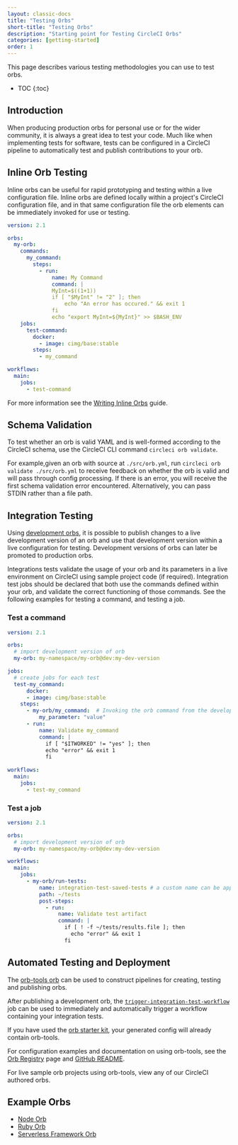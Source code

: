 ```yaml
---
layout: classic-docs
title: "Testing Orbs"
short-title: "Testing Orbs"
description: "Starting point for Testing CircleCI Orbs"
categories: [getting-started]
order: 1
---
```


This page describes various testing methodologies you can use to test orbs.

* TOC
{:toc}

## Introduction

When producing production orbs for personal use or for the wider community, it is always a great idea to test your code. Much like when implementing tests for software, tests can be configured in a CircleCI pipeline to automatically test and publish contributions to your orb.

## Inline Orb Testing

Inline orbs can be useful for rapid prototyping and testing within a live configuration file. Inline orbs are defined locally within a project's CircleCI configuration file, and in that same configuration file the orb elements can be immediately invoked for use or testing.

```yaml
version: 2.1

orbs:
  my-orb:
    commands:
      my_command:
        steps:
          - run:
              name: My Command
              command: |
              MyInt=$((1+1))
              if [ "$MyInt" != "2" ]; then
                  echo "An error has occured." && exit 1
              fi
              echo "export MyInt=${MyInt}" >> $BASH_ENV
    jobs:
      test-command:
        docker:
          - image: cimg/base:stable
        steps:
          - my_command

workflows:
  main:
    jobs:
      - test-command

```

For more information see the [Writing Inline Orbs]({{site.baseurl}}/2.0/reusing-config/#writing-inline-orbs) guide.

## Schema Validation

To test whether an orb is valid YAML and is well-formed according to the CircleCI schema, use the CircleCI CLI command `circleci orb validate`.

For example,given an orb with source at `./src/orb.yml`, run `circleci orb validate ./src/orb.yml` to receive feedback on whether the orb is valid and will pass through config processing. If there is an error, you will receive the first schema validation error encountered. Alternatively, you can pass STDIN rather than a file path.

## Integration Testing

Using [development orbs]({{site.baseurl}}/2.0/orb-concepts/#development-orbs), it is possible to publish changes to a live development version of an orb and use that development version within a live configuration for testing. Development versions of orbs can later be promoted to production orbs.

Integrations tests validate the usage of your orb and its parameters in a live environment on CircleCI using sample project code (if required). Integration test jobs should be declared that both use the commands defined within your orb, and validate the correct functioning of those commands. See the following examples for testing a command, and testing a job.

### Test a command

```yaml
version: 2.1

orbs:
  # import development version of orb
  my-orb: my-namespace/my-orb@dev:my-dev-version

jobs:
  # create jobs for each test
  test-my_command:
      docker:
      - image: cimg/base:stable
    steps:
      - my-orb/my_command:  # Invoking the orb command from the development orb
          my_parameter: "value"
      - run:
          name: Validate my_command
          command: |
            if [ "$ITWORKED" != "yes" ]; then
            echo "error" && exit 1
            fi
            
workflows:
  main:
    jobs:
      - test-my_command
```

### Test a job

```yaml
version: 2.1

orbs:
  # import development version of orb
  my-orb: my-namespace/my-orb@dev:my-dev-version

workflows:
  main:
    jobs:
      - my-orb/run-tests:
          name: integration-test-saved-tests # a custom name can be applied if desired.
          path: ~/tests
          post-steps:
            - run:
                name: Validate test artifact
                command: |
                  if [ ! -f ~/tests/results.file ]; then
                    echo "error" && exit 1
                  fi
```




## Automated Testing and Deployment

The [orb-tools orb](https://circleci.com/orbs/registry/orb/circleci/orb-tools) can be used to construct pipelines for creating, testing and publishing orbs.

After publishing a development orb, the [`trigger-integration-test-workflow`](https://circleci.com/orbs/registry/orb/circleci/orb-tools#usage-orb-dev-workflows) job can be used to immediately and automatically trigger a workflow containing your integration tests.

If you have used the [orb starter kit](https://github.com/CircleCI-Public/orb-starter-kit), your generated config will already contain orb-tools.

For configuration examples and documentation on using orb-tools, see the [Orb Registry](https://circleci.com/orbs/registry/orb/circleci/orb-tools) page and [GitHub README](https://github.com/CircleCI-Public/orb-tools-orb).

For live sample orb projects using orb-tools, view any of our CircleCI authored orbs.

## Example Orbs

* [Node Orb](https://github.com/circleci-public/node-orb)
* [Ruby Orb](https://github.com/CircleCI-Public/ruby-orb)
* [Serverless Framework Orb](https://github.com/CircleCI-Public/serverless-framework-orb)